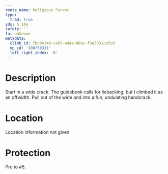 ```yaml
---
route_name: Religious Fervor
type:
  trad: true
yds: 5.10a
safety: ''
fa: unknown
metadata:
  climb_id: 7bc0e340-ce07-444e-80ac-f3e5331cafc0
  mp_id: '108750331'
  left_right_index: '6'
---
```

# Description
Start in a wide crack.  The guidebook calls for liebacking, but I climbed it as an offwidth.  Pull out of the wide and into a fun, undulating handcrack.

# Location
Location information not given

# Protection
Pro to #5.
